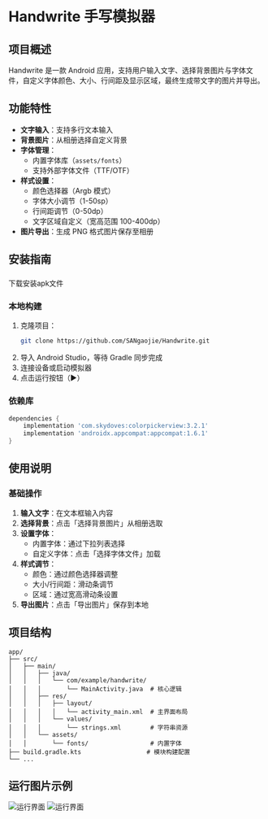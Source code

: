 
# Handwrite 手写模拟器

## 项目概述
Handwrite 是一款 Android 应用，支持用户输入文字、选择背景图片与字体文件，自定义字体颜色、大小、行间距及显示区域，最终生成带文字的图片并导出。


## 功能特性
- **文字输入**：支持多行文本输入
- **背景图片**：从相册选择自定义背景
- **字体管理**：
  - 内置字体库（`assets/fonts`）
  - 支持外部字体文件（TTF/OTF）
- **样式设置**：
  - 颜色选择器（Argb 模式）
  - 字体大小调节（1-50sp）
  - 行间距调节（0-50dp）
  - 文字区域自定义（宽高范围 100-400dp）
- **图片导出**：生成 PNG 格式图片保存至相册


## 安装指南
###
下载安装apk文件
### 本地构建
1. 克隆项目：
   ```bash
   git clone https://github.com/SANgaojie/Handwrite.git
   ```
2. 导入 Android Studio，等待 Gradle 同步完成
3. 连接设备或启动模拟器
4. 点击运行按钮（▶️）

### 依赖库
```gradle
dependencies {
    implementation 'com.skydoves:colorpickerview:3.2.1'
    implementation 'androidx.appcompat:appcompat:1.6.1'
}
```


## 使用说明
### 基础操作
1. **输入文字**：在文本框输入内容
2. **选择背景**：点击「选择背景图片」从相册选取
3. **设置字体**：
   - 内置字体：通过下拉列表选择
   - 自定义字体：点击「选择字体文件」加载
4. **样式调节**：
   - 颜色：通过颜色选择器调整
   - 大小/行间距：滑动条调节
   - 区域：通过宽高滑动条设置
5. **导出图片**：点击「导出图片」保存到本地


## 项目结构
```
app/
├── src/
│   ├── main/
│   │   ├── java/
│   │   │   └── com/example/handwrite/
│   │   │       └── MainActivity.java  # 核心逻辑
│   │   ├── res/
│   │   │   ├── layout/
│   │   │   │   └── activity_main.xml  # 主界面布局
│   │   │   └── values/
│   │   │       └── strings.xml        # 字符串资源
│   │   └── assets/
│   │       └── fonts/                 # 内置字体
├── build.gradle.kts                  # 模块构建配置
└── ...
```


## 运行图片示例
![运行界面](image/1.png)
![运行界面](image/2.png)